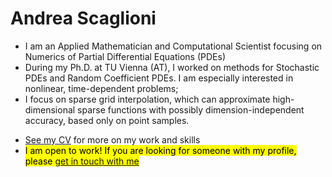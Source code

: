 # Andrea Scaglioni
- I am an Applied Mathematician and Computational Scientist focusing on Numerics of Partial Differential Equations (PDEs)
- During my Ph.D. at TU Vienna (AT), I worked on methods for Stochastic PDEs and Random Coefficient PDEs. I am especially interested in nonlinear, time-dependent problems;
- I focus on sparse grid interpolation, which can approximate high-dimensional sparse functions with possibly dimension-independent accuracy, based only on point samples.
<!-- 
See my [blog post about sparse grid interpolation](https://andreascaglioni.net/...) -->
<!--
- Check out [SGMethods](https://github.com/andreascaglioni/SGMethods), my Python implementations of sparse grid interpolation. I wrote it for my research, then polished it and made it public for everyone to enjoy!
-->
- [See my CV](https://andreascaglioni.net/cv/) for more on my work and skills 
- <Mark> I am open to work! <Mark> If you are looking for someone with my profile, please [get in touch with me](https://andreascaglioni.net/contacts/)
<!--
- Fun Fact: I am passionate about photography. See some of my photos at [photo.andreascaglioni.net](https://asphoto.netlify.app/) 
-->

<!--
**andreascaglioni/andreascaglioni** is a ✨ _special_ ✨ repository because its `README.md` (this file) appears on your GitHub profile.

Here are some ideas to get you started:

- 🔭 I’m currently working on ...
- 🌱 I’m currently learning ...
- 👯 I’m looking to collaborate on ...
- 🤔 I’m looking for help with ...
- 💬 Ask me about ...
- 📫 How to reach me: ...
- 😄 Pronouns: ...
- ⚡ Fun fact: ...
-->
